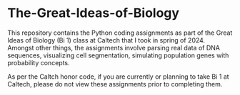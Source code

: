 # The-Great-Ideas-of-Biology

This repository contains the Python coding assignments as part of the Great Ideas of Biology (Bi 1) class at Caltech that I took in spring of 2024. Amongst other things, the assignments involve parsing real data of DNA sequences, visualizing cell segmentation, simulating population genes with probability concepts.

As per the Caltch honor code, if you are currently or planning to take Bi 1 at Caltech, please do not view these assignments prior to completing them.
